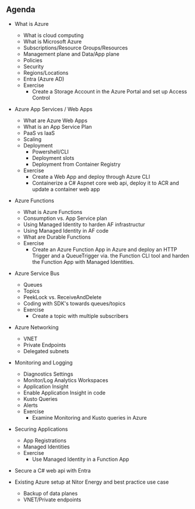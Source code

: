 ## Agenda

- What is Azure
   - What is cloud computing
   - What is Microsoft Azure
   - Subscriptions/Resource Groups/Resources
   - Management plane and Data/App plane
   - Policies
   - Security
   - Regions/Locations
   - Entra (Azure AD)
   - Exercise
       - Create a Storage Account in the Azure Portal and set up Access Control


- Azure App Services / Web Apps
   - What are Azure Web Apps
   - What is an App Service Plan
   - PaaS vs IaaS
   - Scaling
   - Deployment
       - Powershell/CLI
       - Deployment slots
       - Deployment from Container Registry
   - Exercise
      - Create a Web App and deploy through Azure CLI
      - Containerize a C# Aspnet core web api, deploy it to ACR and update
        a container web app

- Azure Functions
   - What is Azure Functions
   - Consumption vs. App Service plan
   - Using Managed Identity to harden AF infrastructur
   - Using Managed Identity in AF code
   - What are Durable Functions
   - Exercise
      - Create an Azure Function App in Azure and deploy an HTTP Trigger
    and a QueueTrigger via. the Function CLI tool and harden the Function App
with Managed Identities.


- Azure Service Bus
   - Queues
   - Topics
   - PeekLock vs. ReceiveAndDelete
   - Coding with SDK's towards queues/topics
   - Exercise
     - Create a topic with multiple subscribers

- Azure Networking
   - VNET
   - Private Endpoints
   - Delegated subnets

- Monitoring and Logging
  - Diagnostics Settings
  - Monitor/Log Analytics Workspaces
  - Application Insight
  - Enable Application Insight in code
  - Kusto Queries
  - Alerts
  - Exercise
     - Examine Monitoring and Kusto queries in Azure

- Securing Applications
   - App Registrations
   - Managed Identities
   - Exercise
      - Use Managed Identity in a Function App
 - Secure a C# web api with Entra

- Existing Azure setup at Nitor Energy and best practice use case
   - Backup of data planes
   - VNET/Private endpoints
